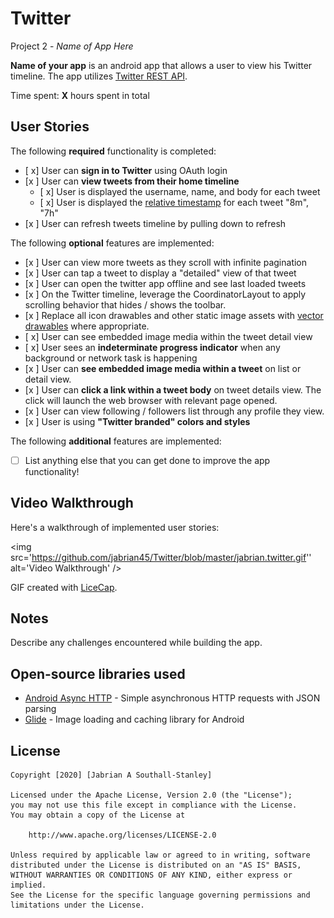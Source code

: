 # Twitter
Project 2 - *Name of App Here*

**Name of your app** is an android app that allows a user to view his Twitter timeline. The app utilizes [Twitter REST API](https://dev.twitter.com/rest/public).

Time spent: **X** hours spent in total

## User Stories

The following **required** functionality is completed:

- [ x] User can **sign in to Twitter** using OAuth login
- [x ]	User can **view tweets from their home timeline**
  - [ x] User is displayed the username, name, and body for each tweet
  - [ x] User is displayed the [relative timestamp](https://gist.github.com/nesquena/f786232f5ef72f6e10a7) for each tweet "8m", "7h"
- [x ] User can refresh tweets timeline by pulling down to refresh

The following **optional** features are implemented:

- [x ] User can view more tweets as they scroll with infinite pagination
- [x ] User can tap a tweet to display a "detailed" view of that tweet
- [x ] User can open the twitter app offline and see last loaded tweets
- [x ] On the Twitter timeline, leverage the CoordinatorLayout to apply scrolling behavior that hides / shows the toolbar.
- [x ] Replace all icon drawables and other static image assets with [vector drawables](http://guides.codepath.org/android/Drawables#vector-drawables) where appropriate.
- [ x] User can see embedded image media within the tweet detail view
- [ x] User sees an **indeterminate progress indicator** when any background or network task is happening
- [x ] User can **see embedded image media within a tweet** on list or detail view.
- [x ] User can **click a link within a tweet body** on tweet details view. The click will launch the web browser with relevant page opened.
- [x ] User can view following / followers list through any profile they view.
- [x ] User is using **"Twitter branded" colors and styles**

The following **additional** features are implemented:

- [ ] List anything else that you can get done to improve the app functionality!

## Video Walkthrough

Here's a walkthrough of implemented user stories:

<img src='https://github.com/jabrian45/Twitter/blob/master/jabrian.twitter.gif'' alt='Video Walkthrough' />

GIF created with [LiceCap](http://www.cockos.com/licecap/).

## Notes

Describe any challenges encountered while building the app.

## Open-source libraries used

- [Android Async HTTP](https://github.com/codepath/CPAsyncHttpClient) - Simple asynchronous HTTP requests with JSON parsing
- [Glide](https://github.com/bumptech/glide) - Image loading and caching library for Android

## License

    Copyright [2020] [Jabrian A Southall-Stanley]

    Licensed under the Apache License, Version 2.0 (the "License");
    you may not use this file except in compliance with the License.
    You may obtain a copy of the License at

        http://www.apache.org/licenses/LICENSE-2.0

    Unless required by applicable law or agreed to in writing, software
    distributed under the License is distributed on an "AS IS" BASIS,
    WITHOUT WARRANTIES OR CONDITIONS OF ANY KIND, either express or implied.
    See the License for the specific language governing permissions and
    limitations under the License.
